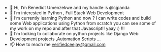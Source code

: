 - 👋 Hi, I’m Benedict Umenzekwe and my handle is @cjpanda
- 👀 I’m interested in Python , Full Stack Web Development  
- 🌱 I’m currently learning Python and now ? I can write codes and build some Web applications using Python from scratch you can see some of my work on my repo and after that Javascript!! yaay :) !!!
- 💞️ I’m looking to collaborate on python projects like Django Web Development projects ,Automation Scripts ... 
- 📫 How to reach me verifiedceejay@gmail.com 

<!---
cjpanda/cjpanda is a ✨ special ✨ repository because its `README.md` (this file) appears on your GitHub profile.
You can click the Preview link to take a look at your changes.
--->
